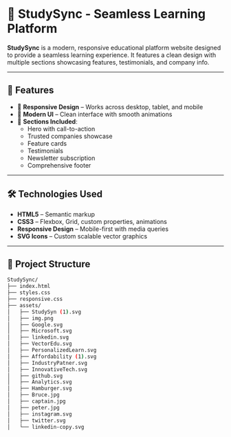 # 📘 StudySync - Seamless Learning Platform

**StudySync** is a modern, responsive educational platform website designed to provide a seamless learning experience. It features a clean design with multiple sections showcasing features, testimonials, and company info.

---

## 🚀 Features
- 📱 **Responsive Design** – Works across desktop, tablet, and mobile  
- 🎨 **Modern UI** – Clean interface with smooth animations  
- 🏢 **Sections Included**:  
  - Hero with call-to-action  
  - Trusted companies showcase  
  - Feature cards  
  - Testimonials  
  - Newsletter subscription  
  - Comprehensive footer  

---

## 🛠️ Technologies Used
- **HTML5** – Semantic markup  
- **CSS3** – Flexbox, Grid, custom properties, animations  
- **Responsive Design** – Mobile-first with media queries  
- **SVG Icons** – Custom scalable vector graphics  

---

## 📁 Project Structure
```bash
StudySync/
├── index.html
├── styles.css
├── responsive.css
├── assets/
│   ├── StudySyn (1).svg
│   ├── img.png
│   ├── Google.svg
│   ├── Microsoft.svg
│   ├── linkedin.svg
│   ├── VectorEdu.svg
│   ├── PersonalizedLearn.svg
│   ├── Affordability (1).svg
│   ├── IndustryPatner.svg
│   ├── InnovativeTech.svg
│   ├── github.svg
│   ├── Analytics.svg
│   ├── Hamburger.svg
│   ├── Bruce.jpg
│   ├── captain.jpg
│   ├── peter.jpg
│   ├── instagram.svg
│   ├── twitter.svg
│   └── linkedin-copy.svg

